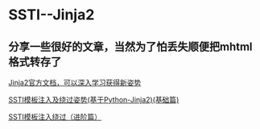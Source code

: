 # SSTI--Jinja2



## 分享一些很好的文章，当然为了怕丢失顺便把mhtml格式转存了

[Jinja2官方文档，可以深入学习获得新姿势](https://jinja.palletsprojects.com/en/2.11.x/templates/)

[SSTI模板注入及绕过姿势(基于Python-Jinja2)(基础篇)](https://blog.csdn.net/solitudi/article/details/107752717?ops_request_misc=%257B%2522request%255Fid%2522%253A%2522160992724816780274016446%2522%252C%2522scm%2522%253A%252220140713.130102334.pc%255Fblog.%2522%257D&request_id=160992724816780274016446&biz_id=0&utm_medium=distribute.pc_search_result.none-task-blog-2~blog~first_rank_v2~rank_v29-1-107752717.pc_v2_rank_blog_default&utm_term=ssti&spm=1018.2226.3001.4450)

[SSTI模板注入绕过（进阶篇）](https://blog.csdn.net/miuzzx/article/details/110220425?ops_request_misc=%257B%2522request%255Fid%2522%253A%2522160992639516780263058545%2522%252C%2522scm%2522%253A%252220140713.130102334.pc%255Fblog.%2522%257D&request_id=160992639516780263058545&biz_id=0&utm_medium=distribute.pc_search_result.none-task-blog-2~blog~first_rank_v2~rank_v29-1-110220425.pc_v2_rank_blog_default&utm_term=ssti&spm=1018.2226.3001.4450)